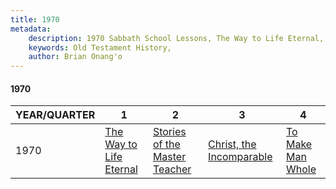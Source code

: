```yaml
---
title: 1970
metadata:
    description: 1970 Sabbath School Lessons, The Way to Life Eternal, Stories of the Master Teacher , Christ, the Incomparable, To Make Man Whole
    keywords: Old Testament History,
    author: Brian Onang'o
---
```


#### 1970

YEAR/QUARTER |   1  | 2| 3| 4
-------------|------------|---|--|---
1970   |  [The Way to Life Eternal](/1961-1970/1970/quarter1) | [Stories of the Master Teacher ](/1961-1970/1970/quarter2) | [Christ, the Incomparable](/1961-1970/1970/quarter3) | [To Make Man Whole](/1961-1970/1970/quarter4) |
 